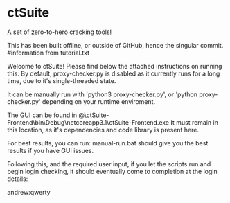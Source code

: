 # ctSuite
A set of zero-to-hero cracking tools!

This has been built offline, or outside of GitHub, hence the singular commit.
#information from tutorial.txt

Welcome to ctSuite!
Please find below the attached instructions on running this.
By default, proxy-checker.py is disabled as it currently runs for a long time, due to it's single-threaded state.

It can be manually run with 'python3 proxy-checker.py', or 'python proxy-checker.py' depending on your runtime enviroment.

The GUI can be found in @\ctSuite-Frontend\bin\Debug\netcoreapp3.1\ctSuite-Frontend.exe
It must remain in this location, as it's dependencies and code library is present here.

For best results, you can run:
manual-run.bat should give you the best results if you have GUI issues.

Following this, and the required user input, if you let the scripts run and begin login checking, it should eventually come to completion at the login details:

andrew:qwerty

